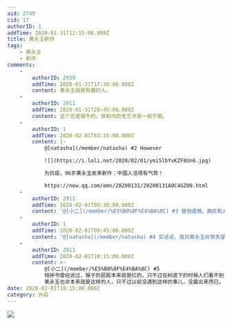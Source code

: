 ```yaml
---
aid: 2749
cid: 17
authorID: 1
addTime: 2020-01-31T12:15:00.000Z
title: 黄永玉新作
tags:
    - 黄永玉
    - 新作
comments:
    -
        authorID: 2939
        addTime: 2020-01-31T17:30:00.000Z
        content: 黄永玉就是有趣的人。
    -
        authorID: 2911
        addTime: 2020-01-31T20:45:00.000Z
        content: 这个还是很牛的。体制内的老艺术家一般不敢。
    -
        authorID: 1
        addTime: 2020-02-01T03:15:00.000Z
        content: |-
            @[natasha](/member/natasha) #2 However

            ![](https://i.loli.net/2020/02/01/ymiSlbYvKZF8Un6.jpg)

            为抗疫，96岁黄永玉发来新作：中国人活得有气势！

            https://new.qq.com/omn/20200131/20200131A0C4GZ00.html
    -
        authorID: 2911
        addTime: 2020-02-01T09:30:00.000Z
        content: '@[小二](/member/%E5%B0%8F%E4%BA%8C) #3 替他遗憾。画匠和大师，就差一根手指头。'
    -
        authorID: 1
        addTime: 2020-02-01T09:45:00.000Z
        content: '@[natasha](/member/natasha) #4 实话说，我对黄永玉非常失望。他完全可以不做这件事情。'
    -
        authorID: 2911
        addTime: 2020-02-01T10:15:00.000Z
        content: >-
            @[小二](/member/%E5%B0%8F%E4%BA%8C) #5
            钱钟书曾经说过，猴子的屁股本来就是红的，只不过在树底下的时候人们看不到，等爬到高处才露出来而已。
            黄永玉也许本来就是这样的人，只不过以前没遇到这样的事儿，没露出来而已。
date: 2020-02-01T10:15:00.000Z
category: 外段
---
```


![](https://i.loli.net/2020/01/31/4cBiNI9YuxZzg5a.jpg)
